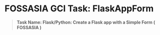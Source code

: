 # FOSSASIA GCI Task: FlaskAppForm
 > **Task Name: Flask/Python: Create a Flask app with a Simple Form ( FOSSASIA )**
